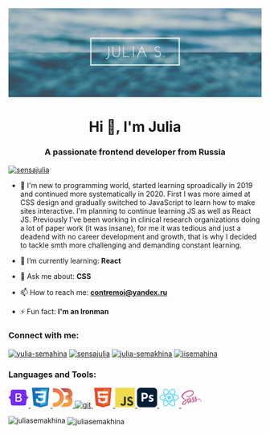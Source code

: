 <img src="https://github.com/JuliaSemakhina/juliasemakhina/blob/main/French%20Flower%20Tumblr%20Banner.png">

<h1 align="center">Hi 👋, I'm Julia</h1>
<h3 align="center">A passionate frontend developer from Russia</h3>

<p align="left"> <a href="https://twitter.com/sensajulia" target="blank"><img src="https://img.shields.io/twitter/follow/sensajulia?logo=twitter&style=for-the-badge" alt="sensajulia" /></a> </p>

- 🔭 I'm new to programming world, started learning sproadically in 2019 and continued more systematically in 2020. First I was more aimed at CSS design and gradually switched to JavaScript to learn how to make sites interactive. I'm planning to continue learning JS as well as React JS. 
Previously I've been working in clinical research organizations doing a lot of paper work (it was insane), for me it was tedious and just a deadend with no career development and growth, that is why I decided to tackle smth more challenging and demanding constant learning. 

- 🌱 I’m currently learning: **React**

- 💬 Ask me about:  **CSS**

- 📫 How to reach me:  **contremoi@yandex.ru**

- ⚡ Fun fact:  **I'm an Ironman**

<h3 align="left">Connect with me:</h3>
<p align="left">
<a href="https://codepen.io/yulia-semahina" target="blank"><img align="center" src="https://cdn.jsdelivr.net/npm/simple-icons@3.0.1/icons/codepen.svg" alt="yulia-semahina" height="30" width="40" /></a>
<a href="https://twitter.com/sensajulia" target="blank"><img align="center" src="https://cdn.jsdelivr.net/npm/simple-icons@3.0.1/icons/twitter.svg" alt="sensajulia" height="30" width="40" /></a>
<a href="https://linkedin.com/in/julia-semakhina" target="blank"><img align="center" src="https://cdn.jsdelivr.net/npm/simple-icons@3.0.1/icons/linkedin.svg" alt="julia-semakhina" height="30" width="40" /></a>
<a href="https://fb.com/iisemahina" target="blank"><img align="center" src="https://cdn.jsdelivr.net/npm/simple-icons@3.0.1/icons/facebook.svg" alt="iisemahina" height="30" width="40" /></a>

</p>

<h3 align="left">Languages and Tools:</h3>
<p align="left"> <a href="https://getbootstrap.com" target="_blank"> <img src="https://github.com/devicons/devicon/blob/master/icons/bootstrap/bootstrap-plain.svg" alt="bootstrap" width="40" height="40"/> </a> <a href="https://www.w3schools.com/css/" target="_blank"> <img src="https://github.com/devicons/devicon/blob/master/icons/css3/css3-original.svg" alt="css3" width="40" height="40"/> </a> <a href="https://d3js.org/" target="_blank"> <img src="https://github.com/devicons/devicon/blob/master/icons/d3js/d3js-original.svg" alt="d3js" width="40" height="40"/> </a> <a href="https://git-scm.com/" target="_blank"> <img src="https://www.vectorlogo.zone/logos/git-scm/git-scm-icon.svg" alt="git" width="40" height="40"/> </a> <a href="https://www.w3.org/html/" target="_blank"> <img src="https://github.com/devicons/devicon/blob/master/icons/html5/html5-original.svg" alt="html5" width="40" height="40"/> </a> <a href="https://developer.mozilla.org/en-US/docs/Web/JavaScript" target="_blank"> <img src="https://github.com/devicons/devicon/blob/master/icons/javascript/javascript-original.svg" alt="javascript" width="40" height="40"/> </a> <a href="https://www.photoshop.com/en" target="_blank"> <img src="https://github.com/devicons/devicon/blob/master/icons/photoshop/photoshop-plain.svg" alt="photoshop" width="40" height="40"/> </a> <a href="https://reactjs.org/" target="_blank"> <img src="https://github.com/devicons/devicon/blob/master/icons/react/react-original.svg" alt="react" width="40" height="40"/> </a> <a href="https://sass-lang.com" target="_blank"> <img src="https://github.com/devicons/devicon/blob/master/icons/sass/sass-original.svg" alt="sass" width="40" height="40"/> </a> </p>

<p><img align="left" src="https://github-readme-stats.vercel.app/api/top-langs?username=juliasemakhina&show_icons=true&locale=en&layout=compact" alt="juliasemakhina" /></p>

<p>&nbsp;<img align="center" src="https://github-readme-stats.vercel.app/api?username=juliasemakhina&show_icons=true&locale=en" alt="juliasemakhina" /></p>


<!--
**JuliaSemakhina/juliasemakhina** is a ✨ _special_ ✨ repository because its `README.md` (this file) appears on your GitHub profile.

Here are some ideas to get you started:

- 🔭 I’m currently working on ...
- 🌱 I’m currently learning ...
- 👯 I’m looking to collaborate on ...
- 🤔 I’m looking for help with ...
- 💬 Ask me about ...
- 📫 How to reach me: ...
- 😄 Pronouns: ...
- ⚡ Fun fact: ...
-->
